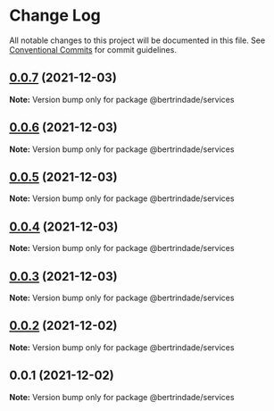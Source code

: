 # Change Log

All notable changes to this project will be documented in this file.
See [Conventional Commits](https://conventionalcommits.org) for commit guidelines.

## [0.0.7](https://github.com/berTrindade/lerna/compare/@bertrindade/services@0.0.6...@bertrindade/services@0.0.7) (2021-12-03)

**Note:** Version bump only for package @bertrindade/services





## [0.0.6](https://github.com/berTrindade/lerna/compare/@bertrindade/services@0.0.5...@bertrindade/services@0.0.6) (2021-12-03)

**Note:** Version bump only for package @bertrindade/services





## [0.0.5](https://github.com/berTrindade/lerna/compare/@bertrindade/services@0.0.4...@bertrindade/services@0.0.5) (2021-12-03)

**Note:** Version bump only for package @bertrindade/services





## [0.0.4](https://github.com/berTrindade/lerna/compare/@bertrindade/services@0.0.3...@bertrindade/services@0.0.4) (2021-12-03)

**Note:** Version bump only for package @bertrindade/services





## [0.0.3](https://github.com/berTrindade/lerna/compare/@bertrindade/services@0.0.2...@bertrindade/services@0.0.3) (2021-12-03)

**Note:** Version bump only for package @bertrindade/services





## [0.0.2](https://github.com/berTrindade/lerna/compare/@bertrindade/services@0.0.1...@bertrindade/services@0.0.2) (2021-12-02)

**Note:** Version bump only for package @bertrindade/services





## 0.0.1 (2021-12-02)

**Note:** Version bump only for package @bertrindade/services
